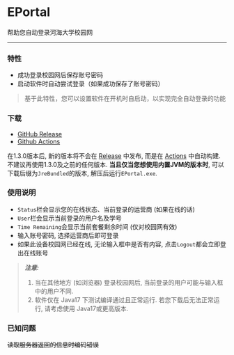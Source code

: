 # EPortal

帮助您自动登录河海大学校园网
***

### 特性

- 成功登录校园网后保存账号密码
- 启动软件时自动尝试登录（如果成功保存了账号密码）

> 基于此特性，您可以设置软件在开机时自启动，以实现完全自动登录的功能

### 下载

- [GitHub Release](https://github.com/RedDragon0293/EPortal/releases)
- [Github Actions](https://github.com/RedDragon0293/EPortal/actions)

在1.3.0版本后, 新的版本将不会在 [Release]() 中发布, 而是在 [Actions]() 中自动构建.  
不建议再使用1.3.0及之前的任何版本. **当且仅当您想使用内置JVM的版本时**, 可以下载后缀为`JreBundled`的版本,
解压后运行`EPortal.exe`.

### 使用说明

- `Status`栏会显示您的在线状态、当前登录的运营商 (如果在线的话)
- `User`栏会显示当前登录的用户名及学号
- `Time Remaining`会显示当前套餐剩余时间 (仅对校园网有效)
- 输入账号密码, 选择运营商后即可登录
- 如果此设备校园网已经在线, 无论输入框中是否有内容, 点击`Logout`都会立即登出在线账号

> ***注意:***
> 1. 当在其他地方 (如浏览器) 登录校园网后, 当前登录的用户可能与输入框中的用户不同.
> 2. 软件仅在 Java17 下测试编译通过且正常运行. 若您下载后无法正常运行, 请考虑使用 Java17或更高版本.

### 已知问题

~~读取服务器返回的信息时编码错误~~